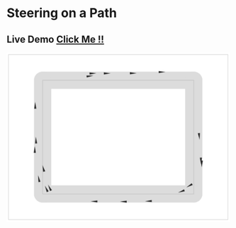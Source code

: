 # Steering on a Path

## Live Demo [Click Me !!](https://thenirmalkc.github.io/steering-on-a-path/)

![Steering on a Path](screenshots/steering-on-a-path.png)
